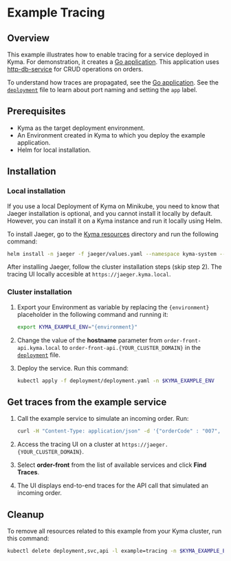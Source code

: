 # Example Tracing

## Overview

This example illustrates how to enable tracing for a service deployed in Kyma. For demonstration, it creates a [Go application](src/order-front.go). This application uses [http-db-service](../http-db-service) for CRUD operations on orders.

To understand how traces are propagated, see the [Go application](src/order-front.go). See the [`deployment`](deployment/deployment.yaml) file to learn about port naming and setting the `app` label.

## Prerequisites

- Kyma as the target deployment environment.
- An Environment created in Kyma to which you deploy the example application.
- Helm for local installation.


## Installation

### Local installation

If you use a local Deployment of Kyma on Minikube, you need to know that Jaeger installation is optional, and you cannot install it locally by default. However, you can install it on a Kyma instance and run it locally using Helm.

To install Jaeger, go to the [Kyma resources](https://github.com/kyma-project/kyma/tree/master/resources) directory and run the following command:

```bash
helm install -n jaeger -f jaeger/values.yaml --namespace kyma-system --set-string global.domainName=kyma.local --set-string global.isLocalEnv=true jaeger/
```

After installing Jaeger, follow the cluster installation steps (skip step 2). The tracing UI locally accesible at `https://jaeger.kyma.local`.

### Cluster installation

1. Export your Environment as variable by replacing the `{environment}` placeholder in the following command and running it:

    ```bash
    export KYMA_EXAMPLE_ENV="{environment}"
    ```

2. Change the value of the **hostname** parameter from `order-front-api.kyma.local` to `order-front-api.{YOUR_CLUSTER_DOMAIN}` in the [`deployment`](deployment/deployment.yaml) file.

3. Deploy the service. Run this command:

    ```bash
    kubectl apply -f deployment/deployment.yaml -n $KYMA_EXAMPLE_ENV
    ```

## Get traces from the example service

1. Call the example service to simulate an incoming order. Run:

    ```bash
    curl -H "Content-Type: application/json" -d '{"orderCode" : "007", "orderPrice" : 12.0}' https://order-front-api.{domain-of-kyma-cluster}/orders
    ```

2. Access the tracing UI on a cluster at `https://jaeger.{YOUR_CLUSTER_DOMAIN}`.

3. Select **order-front** from the list of available services and click **Find Traces**.

4. The UI displays end-to-end traces for the API call that simulated an incoming order.


## Cleanup

To remove all resources related to this example from your Kyma cluster, run this command:

```bash
kubectl delete deployment,svc,api -l example=tracing -n $KYMA_EXAMPLE_ENV
```
